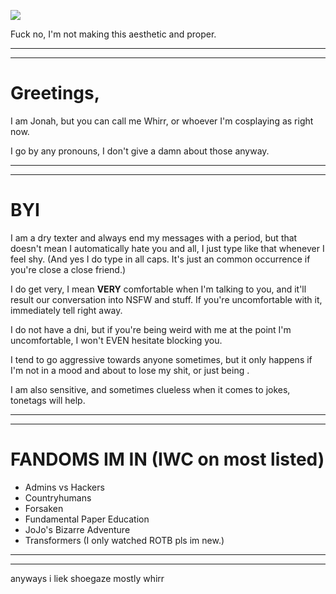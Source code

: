![](https://komarev.com/ghpvc/?username=phyooma&color=blueviolet&style=for-the-badge)

Fuck no, I'm not making this aesthetic and proper.

***
***

# Greetings,

I am Jonah, but you can call me Whirr, or whoever I'm cosplaying as right now.

I go by any pronouns, I don't give a damn about those anyway.

***
***

# BYI

I am a dry texter and always end my messages with a period, but that doesn't mean I automatically hate you and all, I just type like that whenever I feel shy.
(And yes I do type in all caps. It's just an common occurrence if you're close a close friend.)

I do get very, I mean **VERY** comfortable when I'm talking to you, and it'll result our conversation into NSFW and stuff. If you're uncomfortable with it, immediately tell right away.

I do not have a dni, but if you're being weird with me at the point I'm uncomfortable, I won't EVEN hesitate blocking you.

I tend to go aggressive towards anyone sometimes, but it only happens if I'm not in a mood and about to lose my shit, or just being .

I am also sensitive, and sometimes clueless when it comes to jokes, tonetags will help.

***
***

# FANDOMS IM IN (IWC on most listed)

- Admins vs Hackers
- Countryhumans
- Forsaken
- Fundamental Paper Education
- JoJo's Bizarre Adventure
- Transformers (I only watched ROTB pls im new.)

***
***


















anyways i liek shoegaze mostly whirr
